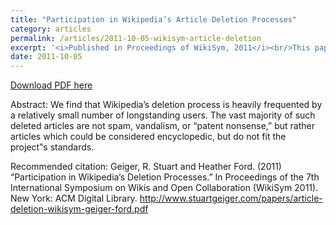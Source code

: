 ```yaml
---
title: "Participation in Wikipedia’s Article Deletion Processes"
category: articles
permalink: /articles/2011-10-05-wikisym-article-deletion
excerpt: '<i>Published in Proceedings of WikiSym, 2011</i><br/>This paper investigates Wikipedia&apos;s article deletion processes, finding that it is heavily populated by specialists.'
date: 2011-10-05
---
```


<a href='http://www.stuartgeiger.com/papers/article-deletion-wikisym-geiger-ford.pdf'>Download PDF here</a>

Abstract: We find that Wikipedia’s deletion process is heavily frequented by a relatively small number of longstanding users. The vast majority of such deleted articles are not spam, vandalism, or “patent nonsense,” but rather articles which could be considered encyclopedic, but do not fit the project‟s standards.

 Recommended citation: Geiger, R. Stuart and Heather Ford. (2011) “Participation in Wikipedia’s Deletion Processes.” In Proceedings of the 7th International Symposium on Wikis and Open Collaboration (WikiSym 2011). New York: ACM Digital Library. http://www.stuartgeiger.com/papers/article-deletion-wikisym-geiger-ford.pdf